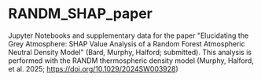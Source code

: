 # RANDM_SHAP_paper
Jupyter Notebooks and supplementary data for the paper "Elucidating the Grey Atmosphere: SHAP Value Analysis of a Random Forest Atmospheric Neutral Density Model" (Bard, Murphy, Halford; submitted). This analysis is performed with the RANDM thermospheric density model (Murphy, Halford, et al. 2025; https://doi.org/10.1029/2024SW003928)
